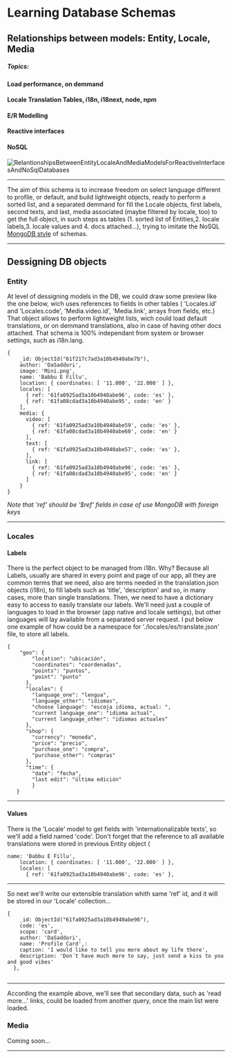 
# Learning Database Schemas

## Relationships between models: Entity, Locale, Media
##### Topics:
#### Load performance, on demmand
#### Locale Translation Tables, i18n, i18next, node, npm
#### E/R Modelling
#### Reactive interfaces
#### NoSQL

![RelantionshipsBetweenEntityLocaleAndMediaModelsForReactiveInterfacesAndNoSqlDatabases](https://user-images.githubusercontent.com/57029303/151651517-648ad2aa-e787-462c-96d8-88263a1f3325.png)



***
The aim of this schema is to increase freedom on select language different to profile, or default, and build lightweight objects, ready to perform a sorted list, and a separated demmand for fill the Locale objects, first labels, second texts, and last, media associated (maybe filtered by locale, too) to get the full object, in such steps as tables (1. sorted list of Entities,2. locale labels,3. locale values and 4. docs attached...), trying to imitate the NoSQL [MongoDB style](https://docs.mongodb.com/manual/tutorial/model-embedded-one-to-one-relationships-between-documents/) of schemas. 

***
## Dessigning DB objects

### Entity

At level of dessigning models in the DB, we could draw some preview like the one below, 
wich uses references to fields in other tables ( 'Locales.id' and 'Locales.code', 'Media.video.id', 'Media.link', arrays from fields, etc.)
That object allows to perform lightweight lists, wich could load default translations, or on demmand translations, also in case of having other docs attached.
That schema is 100% independant from system or browser settings, such as i18n.lang.

```
{
    _id: ObjectId("61f217c7ad3a10b4940abe7b"),
    author: 'DaSaddori',
    image: 'Mini.png',
    name: 'Babbu E Fillu',
    location: { coordinates: [ '11.000', '22.000' ] },
    locales: [
      { ref: '61fa0925ad3a10b4940abe96', code: 'es' },
      { ref: '61fa08cdad3a10b4940abe95', code: 'en' }
    ],
    media: {
      video: [
        { ref: '61fa0925ad3a10b4940abe59', code: 'es' },
        { ref: '61fa08cdad3a10b4940abe60', code: 'en' }
      ],
      text: [
        { ref: '61fa0925ad3a10b4940abe57', code: 'es' },
      ],
      link: [
        { ref: '61fa0925ad3a10b4940abe96', code: 'es' },
        { ref: '61fa08cdad3a10b4940abe95', code: 'en' }
      ]
    }
}
```
*Note that 'ref' should be '$ref' fields in case of use MongoDB with foreign keys*
***
### Locales
#### Labels
There is the perfect object to be managed from i18n. Why? Because all Labels, usually are shared in every point and page of our app, all they are common terms that we need, also are terms needed in the translation.json objects (i18n),  to fill labels such as 'title', 'description' and so, in many cases, more than single translations. Then, we need to have a dictionary easy to access to easily translate our labels. We'll need just a couple of languages to load in the browser (app native and locale settings), but  other languages will lay  available  from a separated server request. I put below one example of how could be a namespace for './locales/es/translate.json' file, to store all labels.
```
{
    "geo": {
        "location": "ubicación",
        "coordinates": "coordenadas",
        "points": "puntos",
        "point": "punto"
      },
      "locales": {
        "language_one": "lengua",
        "language_other": "idiomas",
        "choose language": "escoja idioma, actual: ",
        "current language_one": "idioma actual",
        "current language_other": "idiomas actuales"
      },
      "shop": {
        "currency": "moneda",
        "price": "precio",
        "purchase_one": "compra",
        "purchase_other": "compras"        
      },
      "time": {
        "date": "fecha",
        "last edit": "última edición"
        }
   }
```
***

#### Values

There is the 'Locale' model to get fields with 'internationalizable texts', so we'll add a field named 'code'. Don't forget that the reference to all available translations were stored in previous Entity object (
```
name: 'Babbu E Fillu',
    location: { coordinates: [ '11.000', '22.000' ] },
    locales: [
      { ref: '61fa0925ad3a10b4940abe96', code: 'es' },
```

***
So next we'll write our extensible translation whith same 'ref' id, and it will be stored in our 'Locale' collection...

```
{
    _id: ObjectId("61fa0925ad3a10b4940abe96"),
    code: 'es',
    scope: 'card',
    author: 'DaSaddori',
    name: 'Profile Card',: 
    caption: 'I would like to tell you more about my life there',
    description: 'Don´t have much more to say, just send a kiss to you and good vibes'
  }, 
  
```
***
According the example above, we'll see that secondary data, such as 'read more...' links, could be loaded from another query, once the main list were loaded.

### Media 
Coming soon...
 ***
 
